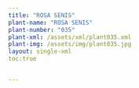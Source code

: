 ```yaml
---
title: "ROSA SENIS"
plant-name: "ROSA SENIS"
plant-number: "035"
plant-xml: /assets/xml/plant035.xml
plant-img: /assets/img/plant035.jpg
layout: single-xml
toc:true


---
```

